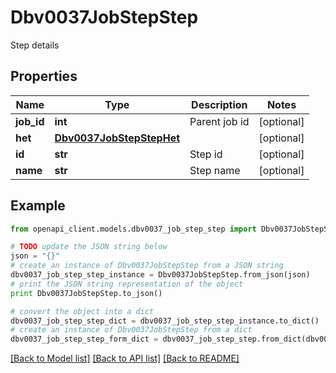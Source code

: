 # Dbv0037JobStepStep

Step details

## Properties
Name | Type | Description | Notes
------------ | ------------- | ------------- | -------------
**job_id** | **int** | Parent job id | [optional] 
**het** | [**Dbv0037JobStepStepHet**](Dbv0037JobStepStepHet.md) |  | [optional] 
**id** | **str** | Step id | [optional] 
**name** | **str** | Step name | [optional] 

## Example

```python
from openapi_client.models.dbv0037_job_step_step import Dbv0037JobStepStep

# TODO update the JSON string below
json = "{}"
# create an instance of Dbv0037JobStepStep from a JSON string
dbv0037_job_step_step_instance = Dbv0037JobStepStep.from_json(json)
# print the JSON string representation of the object
print Dbv0037JobStepStep.to_json()

# convert the object into a dict
dbv0037_job_step_step_dict = dbv0037_job_step_step_instance.to_dict()
# create an instance of Dbv0037JobStepStep from a dict
dbv0037_job_step_step_form_dict = dbv0037_job_step_step.from_dict(dbv0037_job_step_step_dict)
```
[[Back to Model list]](../README.md#documentation-for-models) [[Back to API list]](../README.md#documentation-for-api-endpoints) [[Back to README]](../README.md)



